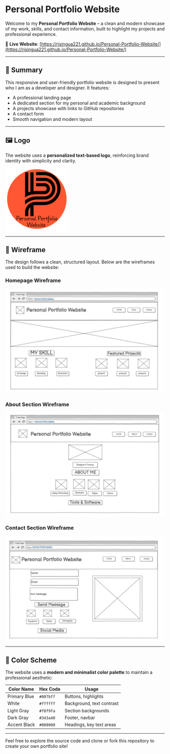 # Personal Portfolio Website

Welcome to my **Personal Portfolio Website** – a clean and modern showcase of my work, skills, and contact information, built to highlight my projects and professional experience.

🔗 **Live Website**: [https://rjsingua221.github.io/Personal-Portfolio-Website/](https://rjsingua221.github.io/Personal-Portfolio-Website/)

---

## 📌 Summary

This responsive and user-friendly portfolio website is designed to present who I am as a developer and designer. It features:

- A professional landing page
- A dedicated section for my personal and academic background
- A projects showcase with links to GitHub repositories
- A contact form
- Smooth navigation and modern layout

---

## 🖼️ Logo

The website uses a **personalized text-based logo**, reinforcing brand identity with simplicity and clarity.

<img src="assets/imgs/logo.png" alt="Logo" width="200"/>

---

## 🔲 Wireframe

The design follows a clean, structured layout. Below are the wireframes used to build the website:

### Homepage Wireframe
<img src="assets/imgs/wire1.jpg" alt="Homepage Wireframe" width="600"/>

### About Section Wireframe
<img src="assets/imgs/wire2.jpg" alt="About Wireframe" width="600"/>

### Contact Section Wireframe
<img src="assets/imgs/wire3.jpg" alt="Projects Wireframe" width="600"/>

---

## 🎨 Color Scheme

The website uses a **modern and minimalist color palette** to maintain a professional aesthetic:

| Color Name         | Hex Code   | Usage                        |
|--------------------|------------|------------------------------|
| Primary Blue        | `#007bff`  | Buttons, highlights          |
| White               | `#ffffff`  | Background, text contrast    |
| Light Gray          | `#f8f9fa`  | Section backgrounds          |
| Dark Gray           | `#343a40`  | Footer, navbar               |
| Accent Black        | `#000000`  | Headings, key text areas     |

---

Feel free to explore the source code and clone or fork this repository to create your own portfolio site!
